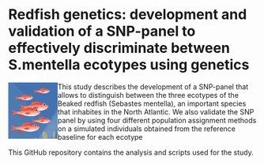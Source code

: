 # Redfish genetics: development and validation of a SNP-panel to effectively discriminate between S.mentella ecotypes using genetics
<img src="redfish_illustration.jpg" align="left" width="100" />
This study describes the development of a SNP-panel that allows to distinguish between the three ecotypes of the Beaked redfish (Sebastes mentella), an important species that inhabites in the North Atlantic. We also validate the SNP panel by using four different population assignment methods on a simulated individuals obtained from the reference baseline for each ecotype

This GitHub repository contains the analysis and scripts used for the study.
